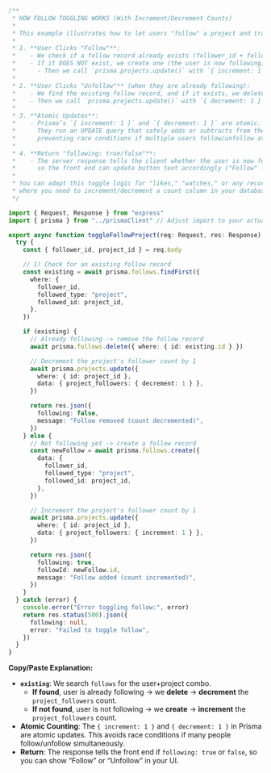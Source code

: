 ```ts
/**
 * HOW FOLLOW TOGGLING WORKS (With Increment/Decrement Counts)
 *
 * This example illustrates how to let users "follow" a project and track follower counts.
 *
 * 1. **User Clicks "Follow"**:
 *    - We check if a follow record already exists (follower_id + followed_type="project" + followed_id=project_id).
 *    - If it DOES NOT exist, we create one (the user is now following).
 *      - Then we call `prisma.projects.update()` with `{ increment: 1 }` to increase `project_followers` by 1.
 *
 * 2. **User Clicks "Unfollow"** (when they are already following):
 *    - We find the existing follow record, and if it exists, we delete it.
 *    - Then we call `prisma.projects.update()` with `{ decrement: 1 }` to reduce `project_followers` by 1.
 *
 * 3. **Atomic Updates**:
 *    - Prisma’s `{ increment: 1 }` and `{ decrement: 1 }` are atomic. 
 *      They run an UPDATE query that safely adds or subtracts from the column’s current value, 
 *      preventing race conditions if multiple users follow/unfollow at the same time.
 *
 * 4. **Return "following: true/false"**:
 *    - The server response tells the client whether the user is now following, 
 *      so the front end can update button text accordingly ("Follow" -> "Unfollow").
 *
 * You can adapt this toggle logic for "likes," "watches," or any record-based action 
 * where you need to increment/decrement a count column in your database.
 */

import { Request, Response } from "express"
import { prisma } from "../prismaClient" // Adjust import to your actual Prisma client

export async function toggleFollowProject(req: Request, res: Response) {
  try {
    const { follower_id, project_id } = req.body

    // 1) Check for an existing follow record
    const existing = await prisma.follows.findFirst({
      where: {
        follower_id,
        followed_type: "project",
        followed_id: project_id,
      },
    })

    if (existing) {
      // Already following -> remove the follow record
      await prisma.follows.delete({ where: { id: existing.id } })

      // Decrement the project's follower count by 1
      await prisma.projects.update({
        where: { id: project_id },
        data: { project_followers: { decrement: 1 } },
      })

      return res.json({
        following: false,
        message: "Follow removed (count decremented)",
      })
    } else {
      // Not following yet -> create a follow record
      const newFollow = await prisma.follows.create({
        data: {
          follower_id,
          followed_type: "project",
          followed_id: project_id,
        },
      })

      // Increment the project's follower count by 1
      await prisma.projects.update({
        where: { id: project_id },
        data: { project_followers: { increment: 1 } },
      })

      return res.json({
        following: true,
        followId: newFollow.id,
        message: "Follow added (count incremented)",
      })
    }
  } catch (error) {
    console.error("Error toggling follow:", error)
    return res.status(500).json({
      following: null,
      error: "Failed to toggle follow",
    })
  }
}
```

**Copy/Paste Explanation:**

- **`existing`**: We search `follows` for the user+project combo.
  - **If found**, user is already following → we **delete** → **decrement** the `project_followers` count.
  - **If not found**, user is not following → we **create** → **increment** the `project_followers` count.
- **Atomic Counting**: The `{ increment: 1 }` and `{ decrement: 1 }` in Prisma are atomic updates. This avoids race conditions if many people follow/unfollow simultaneously. 
- **Return**: The response tells the front end if `following: true` or `false`, so you can show “Follow” or “Unfollow” in your UI.